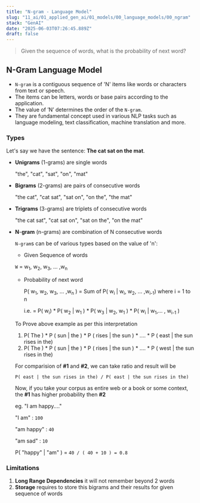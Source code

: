 ```yaml
---
title: "N-gram - Language Model"
slug: "11_ai/01_applied_gen_ai/01_models/00_language_models/00_ngram"
stack: "GenAI"
date: "2025-06-03T07:26:45.889Z"
draft: false
---
```


> Given the sequence of words, what is the probability of next word?

## N-Gram Language Model

- `N-gram` is a contiguous sequence of 'N' items like words or characters from text or speech.
- The items can be letters, words or base pairs according to the application.
- The value of ’N’ determines the order of the `N-gram`.
- They are fundamental concept used in various NLP tasks such as language modeling, text classification, machine translation and more.

### Types

Let's say we have the sentence: **The cat sat on the mat**.

- **Unigrams** (1-grams) are single words

  "the", "cat", "sat", "on", "mat"

- **Bigrams** (2-grams) are pairs of consecutive words

  "the cat", "cat sat", "sat on", "on the", "the mat"

- **Trigrams** (3-grams) are triplets of consecutive words

  "the cat sat", "cat sat on", "sat on the", "on the mat"

- **N**-**gram** (n-grams) are combination of N consecutive words

  `N-gram`s can be of various types based on the value of 'n':

  - Given Sequence of words

  `W` = w<sub>1</sub>, w<sub>2</sub>, w<sub>3</sub>, ... ,w<sub>n</sub>

  - Probability of next word

    P( w<sub>1</sub>, w<sub>2</sub>, w<sub>3</sub>, ... ,w<sub>n</sub> ) = Sum of P( w<sub>i</sub> | w<sub>i</sub>, w<sub>2</sub>, ... ,w<sub>i-1</sub>) where i = 1 to n

    i.e. = P( w<sub>i</sub>) \* P( w<sub>2</sub> | w<sub>1</sub> ) \* P( w<sub>3</sub> | w<sub>2</sub>, w<sub>1</sub> ) \* P( w<sub>i</sub> | w<sub>1</sub>,... , w<sub>i-1</sub> )

  To Prove above example as per this interpretation

  1. P( The ) \* P ( sun | the ) \* P ( rises | the sun ) \* .... \* P ( east | the sun rises in the)
  2. P( The ) \* P ( sun | the ) \* P ( rises | the sun ) \* .... \* P ( west | the sun rises in the)

  For comparision of **#1** and **#2**, we can take ratio and result will be

  `P( east | the sun rises in the) / P( east | the sun rises in the)`

  Now, if you take your corpus as entire web or a book or some context, the **#1** has higher probability then **#2**

  eg. "I am happy...."

  "I am" : `100`

  "am happy" : `40`

  "am sad" : `10`

  P( "happy" | "am" ) = `40 / ( 40 + 10 ) = 0.8`

### Limitations

1. **Long Range Dependencies** it will not remember beyond 2 words
2. **Storage** requires to store this bigrams and their results for given sequence of words
